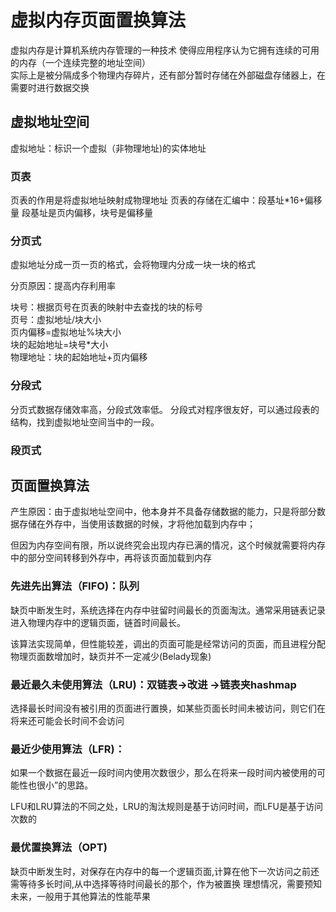 # 虚拟内存页面置换算法

虚拟内存是计算机系统内存管理的一种技术
使得应用程序认为它拥有连续的可用的内存（一个连续完整的地址空间）<br>
实际上是被分隔成多个物理内存碎片，还有部分暂时存储在外部磁盘存储器上，在需要时进行数据交换<br>


## 虚拟地址空间
虚拟地址：标识一个虚拟（非物理地址)的实体地址
### 页表
页表的作用是将虚拟地址映射成物理地址
页表的存储在汇编中：段基址*16+偏移量   段基址是页内偏移，块号是偏移量
### 分页式
虚拟地址分成一页一页的格式，会将物理内分成一块一块的格式

分页原因：提高内存利用率

块号：根据页号在页表的映射中去查找的块的标号<br>
页号：虚拟地址/块大小<br>
页内偏移=虚拟地址%块大小<br>
块的起始地址=块号*大小<br>
物理地址：块的起始地址+页内偏移<br>

### 分段式

分页式数据存储效率高，分段式效率低。
分段式对程序很友好，可以通过段表的结构，找到虚拟地址空间当中的一段。

### 段页式

## 页面置换算法

产生原因：由于虚拟地址空间中，他本身并不具备存储数据的能力，只是将部分数据存储在外存中，当使用该数据的时候，才将他加载到内存中；

但因为内存空间有限，所以说终究会出现内存已满的情况，这个时候就需要将内存中的部分空间转移到外存中，再将该页面加载到内存

### 先进先出算法（FIFO)：队列
缺页中断发生时，系统选择在内存中驻留时间最长的页面淘汰。通常采用链表记录进入物理内存中的逻辑页面，链首时间最长。

该算法实现简单，但性能较差，调出的页面可能是经常访问的页面，而且进程分配物理页面数增加时，缺页并不一定减少(Belady现象)
### 最近最久未使用算法（LRU)：双链表->改进 ->链表夹hashmap
选择最长时间没有被引用的页面进行置换，如某些页面长时间未被访问，则它们在将来还可能会长时间不会访问

### 最近少使用算法（LFR)：
如果一个数据在最近一段时间内使用次数很少，那么在将来一段时间内被使用的可能性也很小”的思路。

LFU和LRU算法的不同之处，LRU的淘汰规则是基于访问时间，而LFU是基于访问次数的
### 最优置换算法（OPT)
缺页中断发生时，对保存在内存中的每一个逻辑页面,计算在他下一次访问之前还需等待多长时间,从中选择等待时间最长的那个，作为被置换
理想情况，需要预知未来，一般用于其他算法的性能苹果
